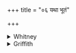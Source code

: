 +++
title = "०६ यथा भूतं"

+++

<details><summary>Whitney</summary>

### Translation
6. As both what is (*bhūtá*) and what is to be (*bhávya*) do not fear  
etc. etc.

### Notes
The comm. paraphrases *bhūtám* by *sattām prāptaṁ vastujātam;* the past  
would seem to be a better example of fixity than the future; but neither  
is "untruth" (vs. 5) to be commended as an example. ⌊Weber would read  
*ca ṛtám.*⌋
</details>

<details><summary>Griffith</summary>

यथा॑ भू॒तं च॒ भव्यं॑ च॒ न बि॑भी॒तो न रिष्य॑तः । ए॒वा मे॑ प्राण॒ मा बि॑भेः ॥६॥
</details>
